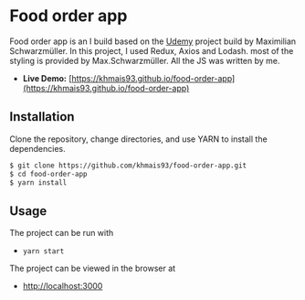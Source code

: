 # Food order app

Food order app is an I build based on the [Udemy](https://www.udemy.com/course/react-the-complete-guide-incl-redux) project build by Maximilian Schwarzmüller.
In this project, I used Redux, Axios and Lodash. most of the styling is provided by Max.Schwarzmüller. All the JS was written by me.

- **Live Demo:** [https://khmais93.github.io/food-order-app](https://khmais93.github.io/food-order-app)

## Installation

Clone the repository, change directories, and use YARN to install the dependencies.

```bash
$ git clone https://github.com/khmais93/food-order-app.git
$ cd food-order-app
$ yarn install
```

## Usage

The project can be run with

- `yarn start`

The project can be viewed in the browser at

- [http://localhost:3000](http://localhost:3000)

